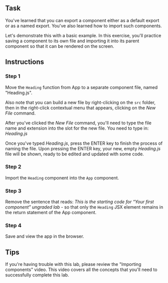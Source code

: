 ## Task

You've learned that you can export a component either as a default export or as a named export. You've also learned how to import such components.  

Let's demonstrate this with a basic example. In this exercise, you'll practice saving a component to its own file and importing it into its parent component so that it can be rendered on the screen. 

## Instructions

### **Step 1** 

Move the `Heading` function from App to a separate component file, named "Heading.js".  

Also note that you can build a new file by right-clicking on the `src` folder, then in the right-click contextual menu that appears, clicking on the *New File* command.

After you've clicked the *New File* command, you'll need to type the file name and extension into the slot for the new file. You need to type in: *Heading.js*

Once you've typed *Heading.js*, press the ENTER key to finish the process of naming the file. Upon pressing the ENTER key, your new, empty *Heading.js* file will be shown, ready to be edited and updated with some code.

### **Step 2**

Import the `Heading` component into the `App` component.

### **Step 3**

Remove the sentence that reads: *This is the starting code for “Your first component” ungraded lab* - so that only the `Heading` JSX element remains in the return statement of the App component.

### **Step 4**

Save and view the app in the browser.

## **Tips**

If you're having trouble with this lab, please review the "Importing components" video. This video covers all the concepts that you'll need to successfully complete this lab. 